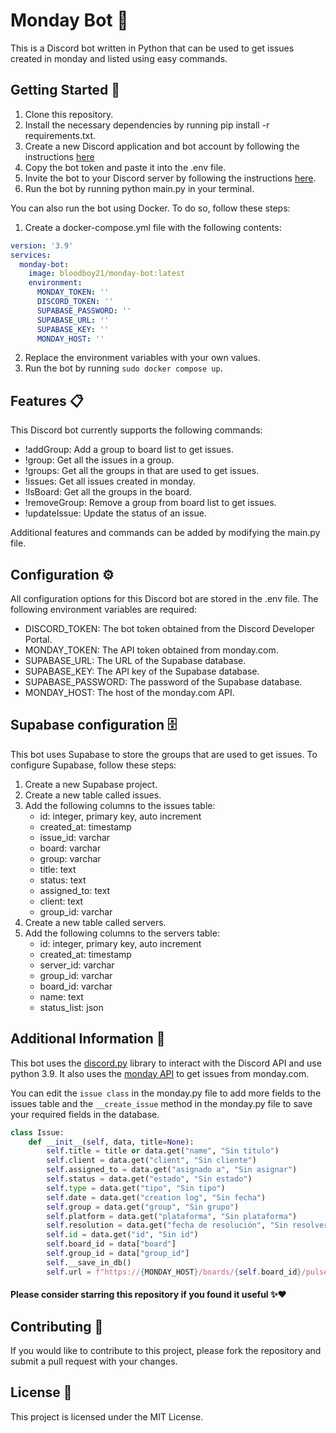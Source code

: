 # Monday Bot 🤖
This is a Discord bot written in Python that can be used to get issues created in monday and listed using easy commands.

## Getting Started 🚀
1. Clone this repository.
2. Install the necessary dependencies by running pip install -r requirements.txt.
3. Create a new Discord application and bot account by following the instructions  [here](https://discordpy.readthedocs.io/en/stable/discord.html)
4. Copy the bot token and paste it into the .env file.
5. Invite the bot to your Discord server by following the instructions [here](https://discordpy.readthedocs.io/en/stable/discord.html#inviting-your-bot).
6. Run the bot by running python main.py in your terminal.

You can also run the bot using Docker. To do so, follow these steps:

1. Create a docker-compose.yml file with the following contents:

```yaml
version: '3.9'
services:
  monday-bot:
    image: bloodboy21/monday-bot:latest 
    environment:
      MONDAY_TOKEN: ''
      DISCORD_TOKEN: ''
      SUPABASE_PASSWORD: ''
      SUPABASE_URL: ''
      SUPABASE_KEY: ''
      MONDAY_HOST: ''
```

2. Replace the environment variables with your own values.
3. Run the bot by running ```sudo docker compose up```.


## Features 📋
This Discord bot currently supports the following commands:

- !addGroup: Add a group to board list to get issues.
- !group: Get all the issues in a group.
- !groups: Get all the groups in that are used to get issues.
- !issues: Get all issues created in monday.
- !lsBoard: Get all the groups in the board.
- !removeGroup: Remove a group from board list to get issues.
- !updateIssue: Update the status of an issue.

Additional features and commands can be added by modifying the main.py file.

## Configuration ⚙️
All configuration options for this Discord bot are stored in the .env file. The following environment variables are required:

- DISCORD_TOKEN: The bot token obtained from the Discord Developer Portal.
- MONDAY_TOKEN: The API token obtained from monday.com.
- SUPABASE_URL: The URL of the Supabase database.
- SUPABASE_KEY: The API key of the Supabase database.
- SUPABASE_PASSWORD: The password of the Supabase database.
- MONDAY_HOST: The host of the monday.com API.

## Supabase configuration 🗄️
This bot uses Supabase to store the groups that are used to get issues. To configure Supabase, follow these steps:

1. Create a new Supabase project.
2. Create a new table called issues.
3. Add the following columns to the issues table:
    - id: integer, primary key, auto increment
    - created_at: timestamp
    - issue_id: varchar
    - board: varchar
    - group: varchar
    - title: text
    - status: text
    - assigned_to: text
    - client: text
    - group_id: varchar
4. Create a new table called servers.
5. Add the following columns to the servers table:
    - id: integer, primary key, auto increment
    - created_at: timestamp
    - server_id: varchar
    - group_id: varchar
    - board_id: varchar
    - name: text
    - status_list: json

## Additional Information 📖
This bot uses the [discord.py](https://discordpy.readthedocs.io) library to interact with the Discord API and use python 3.9. It also uses the [monday API](https://monday.com/developers/v2) to get issues from monday.com.

You can edit the `issue class` in the monday.py file to add more fields to the issues table and the `__create_issue` method in the monday.py file to save your required fields in the database.

```python
class Issue:
    def __init__(self, data, title=None):
        self.title = title or data.get("name", "Sin título")
        self.client = data.get("client", "Sin cliente")
        self.assigned_to = data.get("asignado a", "Sin asignar")
        self.status = data.get("estado", "Sin estado")
        self.type = data.get("tipo", "Sin tipo")
        self.date = data.get("creation log", "Sin fecha")
        self.group = data.get("group", "Sin grupo")
        self.platform = data.get("plataforma", "Sin plataforma")
        self.resolution = data.get("fecha de resolución", "Sin resolver")
        self.id = data.get("id", "Sin id")
        self.board_id = data["board"]
        self.group_id = data["group_id"]
        self.__save_in_db()
        self.url = f"https://{MONDAY_HOST}/boards/{self.board_id}/pulses/{self.id}"
```
#### Please consider starring this repository if you found it useful ✨❤️ 
## Contributing 🤝
If you would like to contribute to this project, please fork the repository and submit a pull request with your changes.

## License 📄
This project is licensed under the MIT License.